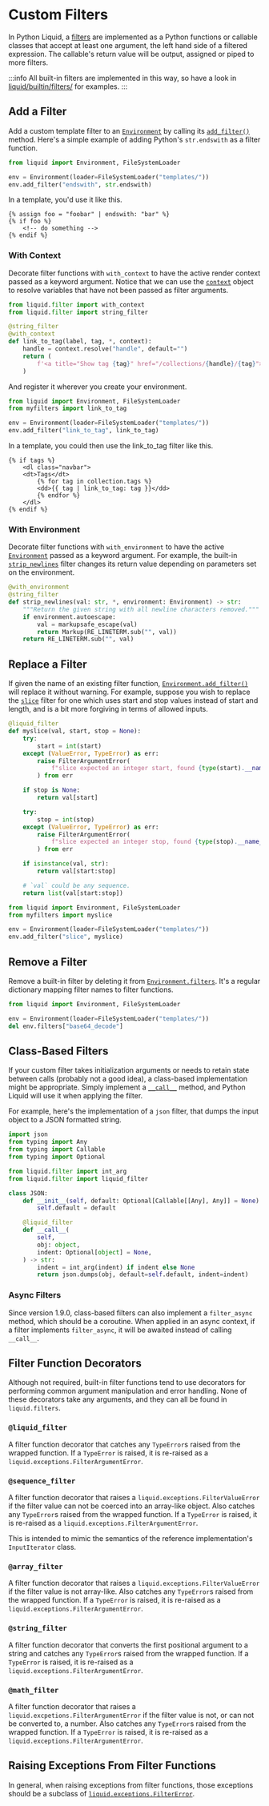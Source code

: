 # Custom Filters

In Python Liquid, a [filters](../language/introduction.md#filters) are implemented as a Python functions or callable classes that accept at least one argument, the left hand side of a filtered expression. The callable's return value will be output, assigned or piped to more filters.

:::info
All built-in filters are implemented in this way, so have a look in [liquid/builtin/filters/](https://github.com/jg-rp/liquid/tree/main/liquid/builtin/filters) for examples.
:::

## Add a Filter

Add a custom template filter to an [`Environment`](../api/environment.md) by calling its [`add_filter()`](../api/environment.md#add_filter) method. Here's a simple example of adding Python's `str.endswith` as a filter function.

```python
from liquid import Environment, FileSystemLoader

env = Environment(loader=FileSystemLoader("templates/"))
env.add_filter("endswith", str.endswith)
```

In a template, you'd use it like this.

```liquid
{% assign foo = "foobar" | endswith: "bar" %}
{% if foo %}
    <!-- do something -->
{% endif %}
```

### With Context

Decorate filter functions with `with_context` to have the active render context passed as a keyword argument. Notice that we can use the [`context`](../api/context.md) object to resolve variables that have not been passed as filter arguments.

```python title="myfilters.py"
from liquid.filter import with_context
from liquid.filter import string_filter

@string_filter
@with_context
def link_to_tag(label, tag, *, context):
    handle = context.resolve("handle", default="")
    return (
        f'<a title="Show tag {tag}" href="/collections/{handle}/{tag}">{label}</a>'
    )
```

And register it wherever you create your environment.

```python
from liquid import Environment, FileSystemLoader
from myfilters import link_to_tag

env = Environment(loader=FileSystemLoader("templates/"))
env.add_filter("link_to_tag", link_to_tag)
```

In a template, you could then use the link_to_tag filter like this.

```liquid
{% if tags %}
    <dl class="navbar">
    <dt>Tags</dt>
        {% for tag in collection.tags %}
        <dd>{{ tag | link_to_tag: tag }}</dd>
        {% endfor %}
    </dl>
{% endif %}
```

### With Environment

Decorate filter functions with `with_environment` to have the active [`Environment`](../api/environment.md) passed as a keyword argument. For example, the built-in [`strip_newlines`](../language/filters#strip_newlines) filter changes its return value depending on parameters set on the environment.

```python
@with_environment
@string_filter
def strip_newlines(val: str, *, environment: Environment) -> str:
    """Return the given string with all newline characters removed."""
    if environment.autoescape:
        val = markupsafe_escape(val)
        return Markup(RE_LINETERM.sub("", val))
    return RE_LINETERM.sub("", val)
```

## Replace a Filter

If given the name of an existing filter function, [`Environment.add_filter()`](../api/environment.md#add_filter) will replace it without warning. For example, suppose you wish to replace the [`slice`](../language/filters.md#slice) filter for one which uses start and stop values instead of start and length, and is a bit more forgiving in terms of allowed inputs.

```python title="myfilters.py"
@liquid_filter
def myslice(val, start, stop = None):
    try:
        start = int(start)
    except (ValueError, TypeError) as err:
        raise FilterArgumentError(
            f"slice expected an integer start, found {type(start).__name__}"
        ) from err

    if stop is None:
        return val[start]

    try:
        stop = int(stop)
    except (ValueError, TypeError) as err:
        raise FilterArgumentError(
            f"slice expected an integer stop, found {type(stop).__name__}"
        ) from err

    if isinstance(val, str):
        return val[start:stop]

    # `val` could be any sequence.
    return list(val[start:stop])
```

```python
from liquid import Environment, FileSystemLoader
from myfilters import myslice

env = Environment(loader=FileSystemLoader("templates/"))
env.add_filter("slice", myslice)
```

## Remove a Filter

Remove a built-in filter by deleting it from [`Environment.filters`](../api/environment.md). It's a regular dictionary mapping filter names to filter functions.

```python
from liquid import Environment, FileSystemLoader

env = Environment(loader=FileSystemLoader("templates/"))
del env.filters["base64_decode"]
```

## Class-Based Filters

If your custom filter takes initialization arguments or needs to retain state between calls (probably not a good idea), a class-based implementation might be appropriate. Simply implement a [`__call__`](https://docs.python.org/3/reference/datamodel.html#object.__call__) method, and Python Liquid will use it when applying the filter.

For example, here's the implementation of a `json` filter, that dumps the input object to a JSON formatted string.

```python
import json
from typing import Any
from typing import Callable
from typing import Optional

from liquid.filter import int_arg
from liquid.filter import liquid_filter

class JSON:
    def __init__(self, default: Optional[Callable[[Any], Any]] = None):
        self.default = default

    @liquid_filter
    def __call__(
        self,
        obj: object,
        indent: Optional[object] = None,
    ) -> str:
        indent = int_arg(indent) if indent else None
        return json.dumps(obj, default=self.default, indent=indent)
```

### Async Filters

Since version 1.9.0, class-based filters can also implement a `filter_async` method, which should be a coroutine. When applied in an async context, if a filter implements `filter_async`, it will be awaited instead of calling `__call__`.

## Filter Function Decorators

Although not required, built-in filter functions tend to use decorators for performing common argument manipulation and error handling. None of these decorators take any arguments, and they can all be found in `liquid.filters`.

### `@liquid_filter`

A filter function decorator that catches any `TypeError`s raised from the wrapped function. If a `TypeError` is raised, it is re-raised as a `liquid.exceptions.FilterArgumentError`.

### `@sequence_filter`

A filter function decorator that raises a `liquid.exceptions.FilterValueError` if the filter value
can not be coerced into an array-like object. Also catches any `TypeError`s raised from the wrapped function. If a `TypeError` is raised, it is re-raised as a `liquid.exceptions.FilterArgumentError`.

This is intended to mimic the semantics of the reference implementation's `InputIterator` class.

### `@array_filter`

A filter function decorator that raises a `liquid.exceptions.FilterValueError` if the filter value
is not array-like. Also catches any `TypeError`s raised from the wrapped function. If a `TypeError`
is raised, it is re-raised as a `liquid.exceptions.FilterArgumentError`.

### `@string_filter`

A filter function decorator that converts the first positional argument to a string and catches any
`TypeError`s raised from the wrapped function. If a `TypeError` is raised, it is re-raised as a
`liquid.exceptions.FilterArgumentError`.

### `@math_filter`

A filter function decorator that raises a `liquid.excpetions.FilterArgumentError` if the filter
value is not, or can not be converted to, a number. Also catches any `TypeError`s raised from the
wrapped function. If a `TypeError` is raised, it is re-raised as a `liquid.exceptions.FilterArgumentError`.

## Raising Exceptions From Filter Functions

In general, when raising exceptions from filter functions, those exceptions should be a subclass of
[`liquid.exceptions.FilterError`](../api/exceptions.md#liquidexceptionsfiltererror).
